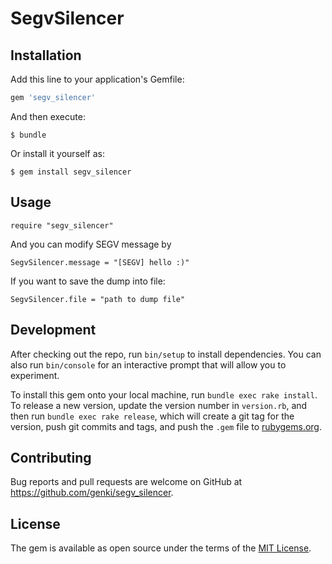 # SegvSilencer

## Installation

Add this line to your application's Gemfile:

```ruby
gem 'segv_silencer'
```

And then execute:

    $ bundle

Or install it yourself as:

    $ gem install segv_silencer

## Usage

    require "segv_silencer"

And you can modify SEGV message by

    SegvSilencer.message = "[SEGV] hello :)"

If you want to save the dump into file:

    SegvSilencer.file = "path to dump file"

## Development

After checking out the repo, run `bin/setup` to install dependencies. You can also run `bin/console` for an interactive prompt that will allow you to experiment.

To install this gem onto your local machine, run `bundle exec rake install`. To release a new version, update the version number in `version.rb`, and then run `bundle exec rake release`, which will create a git tag for the version, push git commits and tags, and push the `.gem` file to [rubygems.org](https://rubygems.org).

## Contributing

Bug reports and pull requests are welcome on GitHub at https://github.com/genki/segv_silencer.


## License

The gem is available as open source under the terms of the [MIT License](http://opensource.org/licenses/MIT).

